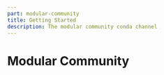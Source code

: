 ```yaml
---
part: modular-community
title: Getting Started
description: The modular community conda channel
---
```


# Modular Community
